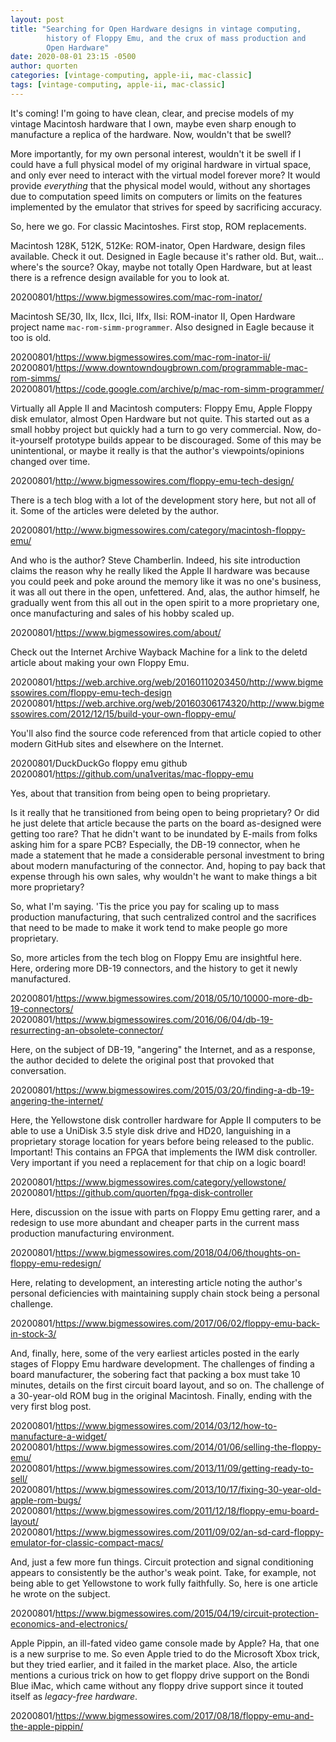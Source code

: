 ```yaml
---
layout: post
title: "Searching for Open Hardware designs in vintage computing,
        history of Floppy Emu, and the crux of mass production and
        Open Hardware"
date: 2020-08-01 23:15 -0500
author: quorten
categories: [vintage-computing, apple-ii, mac-classic]
tags: [vintage-computing, apple-ii, mac-classic]
---
```


It's coming!  I'm going to have clean, clear, and precise models of my
vintage Macintosh hardware that I own, maybe even sharp enough to
manufacture a replica of the hardware.  Now, wouldn't that be swell?

More importantly, for my own personal interest, wouldn't it be swell
if I could have a full physical model of my original hardware in
virtual space, and only ever need to interact with the virtual model
forever more?  It would provide _everything_ that the physical model
would, without any shortages due to computation speed limits on
computers or limits on the features implemented by the emulator that
strives for speed by sacrificing accuracy.

So, here we go.  For classic Macintoshes.  First stop, ROM
replacements.

Macintosh 128K, 512K, 512Ke: ROM-inator, Open Hardware, design files
available.  Check it out.  Designed in Eagle because it's rather old.
But, wait... where's the source?  Okay, maybe not totally Open
Hardware, but at least there is a refrence design available for you to
look at.

20200801/https://www.bigmessowires.com/mac-rom-inator/

<!-- more -->

Macintosh SE/30, IIx, IIcx, IIci, IIfx, IIsi: ROM-inator II, Open
Hardware project name `mac-rom-simm-programmer`.  Also designed in
Eagle because it too is old.

20200801/https://www.bigmessowires.com/mac-rom-inator-ii/  
20200801/https://www.downtowndougbrown.com/programmable-mac-rom-simms/  
20200801/https://code.google.com/archive/p/mac-rom-simm-programmer/

Virtually all Apple II and Macintosh computers: Floppy Emu, Apple
Floppy disk emulator, almost Open Hardware but not quite.  This
started out as a small hobby project but quickly had a turn to go very
commercial.  Now, do-it-yourself prototype builds appear to be
discouraged.  Some of this may be unintentional, or maybe it really is
that the author's viewpoints/opinions changed over time.

20200801/http://www.bigmessowires.com/floppy-emu-tech-design/

There is a tech blog with a lot of the development story here, but not
all of it.  Some of the articles were deleted by the author.

20200801/http://www.bigmessowires.com/category/macintosh-floppy-emu/

And who is the author?  Steve Chamberlin.  Indeed, his site
introduction claims the reason why he really liked the Apple II
hardware was because you could peek and poke around the memory like it
was no one's business, it was all out there in the open, unfettered.
And, alas, the author himself, he gradually went from this all out in
the open spirit to a more proprietary one, once manufacturing and
sales of his hobby scaled up.

20200801/https://www.bigmessowires.com/about/

Check out the Internet Archive Wayback Machine for a link to the
deletd article about making your own Floppy Emu.

20200801/https://web.archive.org/web/20160110203450/http://www.bigmessowires.com/floppy-emu-tech-design  
20200801/https://web.archive.org/web/20160306174320/http://www.bigmessowires.com/2012/12/15/build-your-own-floppy-emu/

You'll also find the source code referenced from that article copied
to other modern GitHub sites and elsewhere on the Internet.

20200801/DuckDuckGo floppy emu github  
20200801/https://github.com/una1veritas/mac-floppy-emu

Yes, about that transition from being open to being proprietary.

Is it really that he transitioned from being open to being
proprietary?  Or did he just delete that article because the parts on
the board as-designed were getting too rare?  That he didn't want to
be inundated by E-mails from folks asking him for a spare PCB?
Especially, the DB-19 connector, when he made a statement that he made
a considerable personal investment to bring about modern manufacturing
of the connector.  And, hoping to pay back that expense through his
own sales, why wouldn't he want to make things a bit more proprietary?

So, what I'm saying.  'Tis the price you pay for scaling up to mass
production manufacturing, that such centralized control and the
sacrifices that need to be made to make it work tend to make people go
more proprietary.

So, more articles from the tech blog on Floppy Emu are insightful
here.  Here, ordering more DB-19 connectors, and the history to get it
newly manufactured.

20200801/https://www.bigmessowires.com/2018/05/10/10000-more-db-19-connectors/  
20200801/https://www.bigmessowires.com/2016/06/04/db-19-resurrecting-an-obsolete-connector/

Here, on the subject of DB-19, "angering" the Internet, and as a
response, the author decided to delete the original post that provoked
that conversation.

20200801/https://www.bigmessowires.com/2015/03/20/finding-a-db-19-angering-the-internet/

Here, the Yellowstone disk controller hardware for Apple II computers
to be able to use a UniDisk 3.5 style disk drive and HD20, languishing
in a proprietary storage location for years before being released to
the public.  Important!  This contains an FPGA that implements the IWM
disk controller.  Very important if you need a replacement for that
chip on a logic board!

20200801/https://www.bigmessowires.com/category/yellowstone/  
20200801/https://github.com/quorten/fpga-disk-controller

Here, discussion on the issue with parts on Floppy Emu getting rarer,
and a redesign to use more abundant and cheaper parts in the current
mass production manufacturing environment.

20200801/https://www.bigmessowires.com/2018/04/06/thoughts-on-floppy-emu-redesign/

Here, relating to development, an interesting article noting the
author's personal deficiencies with maintaining supply chain stock
being a personal challenge.

20200801/https://www.bigmessowires.com/2017/06/02/floppy-emu-back-in-stock-3/

And, finally, here, some of the very earliest articles posted in the
early stages of Floppy Emu hardware development.  The challenges of
finding a board manufacturer, the sobering fact that packing a box
must take 10 minutes, details on the first circuit board layout, and
so on.  The challenge of a 30-year-old ROM bug in the original
Macintosh.  Finally, ending with the very first blog post.

20200801/https://www.bigmessowires.com/2014/03/12/how-to-manufacture-a-widget/
20200801/https://www.bigmessowires.com/2014/01/06/selling-the-floppy-emu/  
20200801/https://www.bigmessowires.com/2013/11/09/getting-ready-to-sell/  
20200801/https://www.bigmessowires.com/2013/10/17/fixing-30-year-old-apple-rom-bugs/  
20200801/https://www.bigmessowires.com/2011/12/18/floppy-emu-board-layout/  
20200801/https://www.bigmessowires.com/2011/09/02/an-sd-card-floppy-emulator-for-classic-compact-macs/

And, just a few more fun things.  Circuit protection and signal
conditioning appears to consistently be the author's weak point.
Take, for example, not being able to get Yellowstone to work fully
faithfully.  So, here is one article he wrote on the subject.

20200801/https://www.bigmessowires.com/2015/04/19/circuit-protection-economics-and-electronics/

Apple Pippin, an ill-fated video game console made by Apple?  Ha, that
one is a new surprise to me.  So even Apple tried to do the Microsoft
Xbox trick, but they tried earlier, and it failed in the market place.
Also, the article mentions a curious trick on how to get floppy drive
support on the Bondi Blue iMac, which came without any floppy drive
support since it touted itself as _legacy-free hardware_.

20200801/https://www.bigmessowires.com/2017/08/18/floppy-emu-and-the-apple-pippin/
